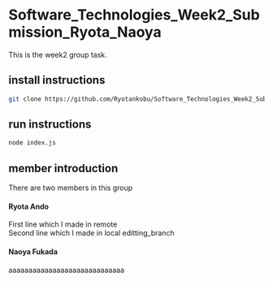 # Software_Technologies_Week2_Submission_Ryota_Naoya
 
This is the week2 group task.
 
## install instructions
 
```sh
git clone https://github.com/Ryotankobu/Software_Technologies_Week2_Submission_Ryota_Naoya.git
```
 
## run instructions
 
```sh
node index.js
```

## member introduction
There are two members in this group

#### Ryota Ando
First line which I made in remote
<br />
Second line which I made in local editting_branch




#### Naoya Fukada
aaaaaaaaaaaaaaaaaaaaaaaaaaaaa



